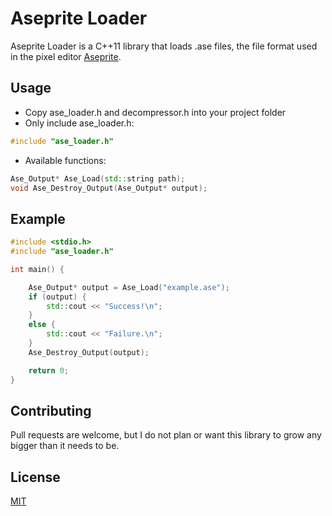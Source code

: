 # Aseprite Loader

Aseprite Loader is a C++11 library that loads .ase files, the file format used in the pixel editor [Aseprite](https://aseprite.org).

## Usage
- Copy ase_loader.h and decompressor.h into your project folder
- Only include ase_loader.h:
```c++
#include "ase_loader.h"
```
- Available functions:
```c++
Ase_Output* Ase_Load(std::string path);
void Ase_Destroy_Output(Ase_Output* output);
```

## Example

```c++
#include <stdio.h>
#include "ase_loader.h"

int main() {

    Ase_Output* output = Ase_Load("example.ase");
    if (output) {
        std::cout << "Success!\n";
    }
    else {
        std::cout << "Failure.\n";
    }
    Ase_Destroy_Output(output);

    return 0;
}
```

## Contributing
Pull requests are welcome, but I do not plan or want this library to grow any bigger than it needs to be.
## License
[MIT](https://choosealicense.com/licenses/mit/)